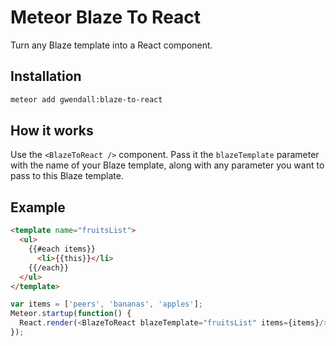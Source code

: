 Meteor Blaze To React
=========================

Turn any Blaze template into a React component.

Installation
------------

``` sh
meteor add gwendall:blaze-to-react
```

How it works
-----------

Use the `<BlazeToReact />` component. Pass it the `blazeTemplate` parameter with the name of your Blaze template, along with any parameter you want to pass to this Blaze template.


Example
-------

```html
<template name="fruitsList">
  <ul>
    {{#each items}}
      <li>{{this}}</li>
    {{/each}}
  </ul>
</template>
```

```javascript
var items = ['peers', 'bananas', 'apples'];
Meteor.startup(function() {
  React.render(<BlazeToReact blazeTemplate="fruitsList" items={items}/>, document.body);
});
```
